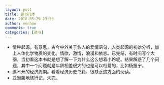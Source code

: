 ```yaml
---
layout: post
title: 读书几本
date: 2018-05-29 23:39
author: venhow
comments: true
categories: [读书]
---
```

<ul>
    <li>情种起源。有意思，古今中外关于名人的爱情语句，人类起源的初始分析，加上人体化学物质的变化。情欲，激情，浪漫和依恋。已完结，有时间写个大纲。当初看这本书就是想了解一下为什么这么想着小玲呢。结果解惑了几个问题，其中一个问题就是年龄相差很大的也是可以相爱的，比如杨振宁。</li>
    <li>逃不开的经济周期。看看经济历史书籍，很缺乏这方面的阅读。</li>
    <li>亚洲腹地旅行记。未完。</li>
</ul>
